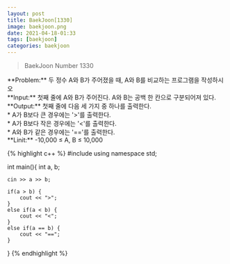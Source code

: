 ```yaml
---
layout: post
title: BaekJoon[1330]
image: baekjoon.png
date: 2021-04-18-01:33
tags: [baekjoon]
categories: baekjoon
---
```


<Blockquote>BaekJoon Number 1330</Blockquote>
**Problem:** 두 정수 A와 B가 주어졌을 때, A와 B를 비교하는 프로그램을 작성하시오<br>
**Input:** 첫째 줄에 A와 B가 주어진다. A와 B는 공백 한 칸으로 구분되어져 있다.<br>
**Output:** 첫째 줄에 다음 세 가지 중 하나를 출력한다.<br>
            * A가 B보다 큰 경우에는 '>'를 출력한다.<br>
            * A가 B보다 작은 경우에는 '<'를 출력한다.<br>
            * A와 B가 같은 경우에는 '=='를 출력한다.<br>
**Linit:** -10,000 ≤ A, B ≤ 10,000

{% highlight c++ %}
#include <iostream>
using namespace std;

int main(){
	int a, b;
	
	cin >> a >> b;

	if(a > b) {
		cout << ">";
	}
	else if(a < b) {
		cout << "<";
	}
	else if(a == b) {
		cout << "==";
	}
	
}
{% endhighlight %}